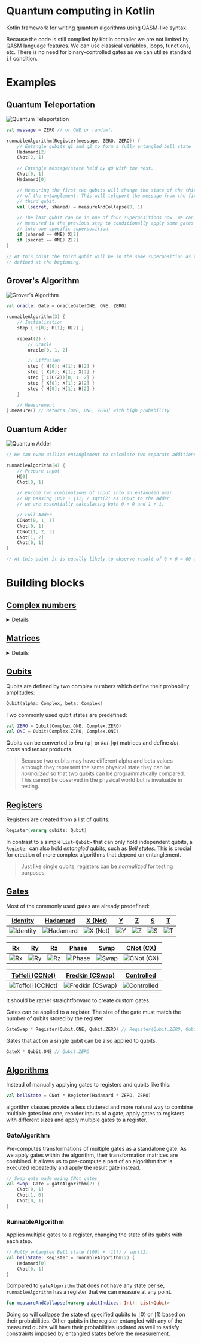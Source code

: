 # Quantum computing in Kotlin
Kotlin framework for writing quantum algorithms using QASM-like syntax.

Because the code is still compiled by Kotlin compiler we are not limited by QASM language features.
We can use classical variables, loops, functions, etc. There is no need for binary-controlled gates
as we can utilize standard `if` condition.

# Examples

## Quantum Teleportation

![Quantum Teleportation](images/Quantum%20Teleportation.svg)

```kotlin
val message = ZERO // or ONE or random()

runnableAlgorithm(Register(message, ZERO, ZERO)) {
    // Entangle qubits q1 and q2 to form a fully entangled bell state
    Hadamard[2]
    CNot[2, 1]

    // Entangle message/state held by q0 with the rest.
    CNot[0, 1]
    Hadamard[0]

    // Measuring the first two qubits will change the state of the third qubit because
    // of the entanglement. This will teleport the message from the first qubit to the
    // third qubit.
    val (secret, shared) = measureAndCollapse(0, 1)

    // The last qubit can be in one of four superpositions now. We can use qubits
    // measured in the previous step to conditionally apply some gates to put it
    // into one specific superposition.
    if (shared == ONE) X[2]
    if (secret == ONE) Z[2]
}

// At this point the third qubit will be in the same superposition as the message
// defined at the beginning.
```

## Grover's Algorithm

![Grover's Algorithm](images/Grover's%20Algorithm.svg)

```kotlin
val oracle: Gate = oracleGate(ONE, ONE, ZERO)

runnableAlgorithm(3) {
    // Initialization
    step { H[0]; H[1]; H[2] }

    repeat(2) {
        // Oracle
        oracle[0, 1, 2]

        // Diffusion
        step { H[0]; H[1]; H[2] }
        step { X[0]; X[1]; X[2] }
        step { C(C(Z))[0, 1, 2] }
        step { X[0]; X[1]; X[2] }
        step { H[0]; H[1]; H[2] }
    }

    // Measurement
}.measure() // Returns [ONE, ONE, ZERO] with high probability
```

## Quantum Adder

![Quantum Adder](images/Quantum%20Adder.svg)

```kotlin
// We can even utilize entanglement to calculate two separate additions at the same time.

runnableAlgorithm(4) {
    // Prepare input
    H[0]
    CNot[0, 1]

    // Encode two combinations of input into an entangled pair.
    // By passing ∣00⟩ + ∣11⟩ / sqrt(2) as input to the adder
    // we are essentially calculating both 0 + 0 and 1 + 1.

    // Full Adder
    CCNot[0, 1, 3]
    CNot[0, 1]
    CCNot[1, 2, 3]
    CNot[1, 2]
    CNot[0, 1]
}

// At this point it is equally likely to observe result of 0 + 0 = 00 and 1 + 1 = 10.
```

# Building blocks

## [Complex numbers](src/main/kotlin/me/khol/quantum/math/Complex.kt)
<details>
<summary>Details</summary>

Complex numbers can be created either from cartesian coordinates:
```kotlin
Complex(re: Number = 0, im: Number = 0)
```
or from polar coordinates:
```kotlin
Complex.fromPolar(theta: Number, radius: Number = 1)
```
For most commonly used Complex numbers there are three predefined values:
```kotlin
val ONE = Complex(1, 0)
val ZERO = Complex(0, 0)
val I = Complex(0, 1)
```
There are several overloaded operators that allow for easier addition, subtraction, multiplication 
and division of complex numbers.
</details>  

## [Matrices](src/main/kotlin/me/khol/quantum/math/Matrix.kt)
<details>
<summary>Details</summary>

Matrices can be created from number of rows and cols and 1D array of complex numbers:
```kotlin
Matrix(rows: Int, cols: Int, vararg values: Complex)
```
or directly from 2D array of complex numbers:
```kotlin
Matrix(m: List<List<Complex>>)
```
Identity matrix n×n can be created using:
```kotlin
Matrix.identity(size: Int)
```
There are many overloaded operators that allow for easier *addition* and *subtraction* of two 
matrices, *multiplication* and *division* by a number, complex number or another matrix, 
*conjugate transpose* and *tensor* product. 
</details>  

## [Qubits](src/main/kotlin/me/khol/quantum/Qubit.kt) 
Qubits are defined by two complex numbers which define their probability amplitudes:
```kotlin
Qubit(alpha: Complex, beta: Complex)
```
Two commonly used qubit states are predefined:
```kotlin
val ZERO = Qubit(Complex.ONE, Complex.ZERO)
val ONE = Qubit(Complex.ZERO, Complex.ONE)
```

Qubits can be converted to *bra* ⟨&phi;∣ or *ket* ∣&phi;⟩ matrices and define *dot*, *cross* 
and *tensor* products.

> Because two qubits may have different alpha and beta values although they represent the same
physical state they can be *normalized* so that two qubits can be programmatically compared.
This cannot be observed in the physical world but is invaluable in testing.

## [Registers](src/main/kotlin/me/khol/quantum/Register.kt)
Registers are created from a list of qubits:
```kotlin
Register(vararg qubits: Qubit)
```

In contrast to a simple `List<Qubit>` that can only hold independent qubits, a `Register` can
also hold *entangled* qubits, such as *Bell states*. This is crucial for creation of more 
complex algorithms that depend on entanglement.

> Just like single qubits, registers can be *normalized* for testing purposes.

## [Gates](src/main/kotlin/me/khol/quantum/gate/Gate.kt)
Most of the commonly used gates are already predefined:

| [Identity][_Identity] | [Hadamard][_Hadamard] | [X (Not)][_X] | [Y][_Y] | [Z][_Z] | [S][_S] | [T][_T] |
|-----------------------|-----------------------|---------------|---------|---------|---------|---------|
| ![Identity][Identity] | ![Hadamard][Hadamard] | ![X (Not)][X] | ![Y][Y] | ![Z][Z] | ![S][S] | ![T][T] |

| [Rx][_Rx] | [Ry][_Ry] | [Rz][_Rz] | [Phase][_Phase] | [Swap][_Swap] | [CNot (CX)][_CNot] |
|-----------|-----------|-----------|-----------------|---------------|--------------------|
| ![Rx][Rx] | ![Ry][Ry] | ![Rz][Rz] | ![Phase][Phase] | ![Swap][Swap] | ![CNot (CX)][CNot] |

| [Toffoli (CCNot)][_CCNot] | [Fredkin (CSwap)][_CSwap] | [Controlled][_Controlled] |
|---------------------------|---------------------------|---------------------------|
| ![Toffoli (CCNot)][CCNot] | ![Fredkin (CSwap)][CSwap] | ![Controlled][Controlled] |

[//]: https://alexanderrodin.com/github-latex-markdown/

[//]: <> ( \begin{bmatrix} 1 & 0 \\ 0 & 1 \end{bmatrix} )
[Identity]: https://render.githubusercontent.com/render/math?math=%5Cbegin%7Bbmatrix%7D%201%20%26%200%20%5C%5C%200%20%26%201%20%5Cend%7Bbmatrix%7D
[_Identity]: src/main/kotlin/me/khol/quantum/gate/GateIdentity.kt
[//]: <> ( \frac{1}{\sqrt{2}} \begin{bmatrix} 1 & \phantom{-}1 \\ 1 & -1 \end{bmatrix} )
[Hadamard]: https://render.githubusercontent.com/render/math?math=%5Cfrac%7B1%7D%7B%5Csqrt%7B2%7D%7D%20%5Cbegin%7Bbmatrix%7D%201%20%26%20%5Cphantom%7B-%7D1%20%5C%5C%201%20%26%20-1%20%5Cend%7Bbmatrix%7D
[_Hadamard]: src/main/kotlin/me/khol/quantum/gate/GateHadamard.kt
[X//]: <> ( \begin{bmatrix} 0 & 1 \\ 1 & 0 \end{bmatrix} )
[X]: https://render.githubusercontent.com/render/math?math=%5Cbegin%7Bbmatrix%7D%200%20%26%201%20%5C%5C%201%20%26%200%20%5Cend%7Bbmatrix%7D
[_X]: src/main/kotlin/me/khol/quantum/gate/GateX.kt
[Y//]: <> ( \begin{bmatrix} 0 & -i \\ i & \phantom{-}0 \end{bmatrix} )
[Y]: https://render.githubusercontent.com/render/math?math=%5Cbegin%7Bbmatrix%7D%200%20%26%20-i%20%5C%5C%20i%20%26%20%5Cphantom%7B-%7D0%20%5Cend%7Bbmatrix%7D
[_Y]: src/main/kotlin/me/khol/quantum/gate/GateY.kt
[Z//]: <> ( \begin{bmatrix} 1 & \phantom{-}0 \\ 0 & -1 \end{bmatrix} )
[Z]: https://render.githubusercontent.com/render/math?math=%5Cbegin%7Bbmatrix%7D%201%20%26%20%5Cphantom%7B-%7D0%20%5C%5C%200%20%26%20-1%20%5Cend%7Bbmatrix%7D
[_Z]: src/main/kotlin/me/khol/quantum/gate/GateZ.kt
[//]: <>  ( \begin{bmatrix} 1 & 0 \\ 0 & i \end{bmatrix} )
[S]: https://render.githubusercontent.com/render/math?math=%5Cbegin%7Bbmatrix%7D%201%20%26%200%20%5C%5C%200%20%26%20i%20%5Cend%7Bbmatrix%7D
[_S]: src/main/kotlin/me/khol/quantum/gate/GateS.kt
[//]: <>  ( \begin{bmatrix} 1 & 0 \\ 0 & e^{i\pi/4} \end{bmatrix} )
[T]: https://render.githubusercontent.com/render/math?math=%5Cbegin%7Bbmatrix%7D%201%20%26%200%20%5C%5C%200%20%26%20e%5E%7Bi%5Cpi%2F4%7D%20%5Cend%7Bbmatrix%7D
[_T]: src/main/kotlin/me/khol/quantum/gate/GateT.kt
[//]: <>  (  )
[Rx]: https://render.githubusercontent.com/render/math?math=%5Cbegin%7Bbmatrix%7D%20%5Cphantom%7B-i%20%7Dcos(%5Cfrac%7B%5Ctheta%7D%7B2%7D)%20%26%20-i%20sin(%5Cfrac%7B%5Ctheta%7D%7B2%7D)%20%5C%5C%20-i%20sin(%5Cfrac%7B%5Ctheta%7D%7B2%7D)%20%26%20%5Cphantom%7B-i%20%7Dcos(%5Cfrac%7B%5Ctheta%7D%7B2%7D)%20%5Cend%7Bbmatrix%7D
[_Rx]: src/main/kotlin/me/khol/quantum/gate/GateRx.kt
[//]: <>  (  )
[Ry]: https://render.githubusercontent.com/render/math?math=%5Cbegin%7Bbmatrix%7D%20cos(%5Cfrac%7B%5Ctheta%7D%7B2%7D)%20%26%20-sin(%5Cfrac%7B%5Ctheta%7D%7B2%7D)%20%5C%5C%20sin(%5Cfrac%7B%5Ctheta%7D%7B2%7D)%20%26%20%5Cphantom%7B-%7Dcos(%5Cfrac%7B%5Ctheta%7D%7B2%7D)%20%5Cend%7Bbmatrix%7D
[_Ry]: src/main/kotlin/me/khol/quantum/gate/GateRy.kt
[//]: <>  ( \begin{bmatrix} e^{-i\frac{\theta}{2}} & 0 \\ 0 & e^{i\frac{\theta}{2}} \end{bmatrix} )
[Rz]: https://render.githubusercontent.com/render/math?math=%5Cbegin%7Bbmatrix%7D%20e%5E%7B-i%5Cfrac%7B%5Ctheta%7D%7B2%7D%7D%20%26%200%20%5C%5C%200%20%26%20e%5E%7Bi%5Cfrac%7B%5Ctheta%7D%7B2%7D%7D%20%5Cend%7Bbmatrix%7D
[_Rz]: src/main/kotlin/me/khol/quantum/gate/GateRz.kt
[//]: <>  ( \begin{bmatrix} 1 & 0 \\ 0 & e^{i\theta} \end{bmatrix} )
[Phase]: https://render.githubusercontent.com/render/math?math=%5Cbegin%7Bbmatrix%7D%201%20%26%200%20%5C%5C%200%20%26%20e%5E%7Bi%5Ctheta%7D%20%5Cend%7Bbmatrix%7D
[_Phase]: src/main/kotlin/me/khol/quantum/gate/GatePhase.kt
[//]: <>  ( \begin{bmatrix} 1 & 0 & 0 & 0 \\ 0 & 0 & 1 & 0 \\ 0 & 1 & 0 & 0 \\ 0 & 0 & 0 & 1 \end{bmatrix} )
[Swap]: https://render.githubusercontent.com/render/math?math=%5Cbegin%7Bbmatrix%7D%201%20%26%200%20%26%200%20%26%200%20%5C%5C%200%20%26%200%20%26%201%20%26%200%20%5C%5C%200%20%26%201%20%26%200%20%26%200%20%5C%5C%200%20%26%200%20%26%200%20%26%201%20%5Cend%7Bbmatrix%7D
[_Swap]: src/main/kotlin/me/khol/quantum/gate/GateSwap.kt
[//]: <>  ( \begin{bmatrix} 1 & 0 & 0 & 0 \\ 0 & 1 & 0 & 0 \\ 0 & 0 & 0 & 1 \\ 0 & 0 & 1 & 0 \end{bmatrix} )
[CNot]: https://render.githubusercontent.com/render/math?math=%5Cbegin%7Bbmatrix%7D%201%20%26%200%20%26%200%20%26%200%20%5C%5C%200%20%26%201%20%26%200%20%26%200%20%5C%5C%200%20%26%200%20%26%200%20%26%201%20%5C%5C%200%20%26%200%20%26%201%20%26%200%20%5Cend%7Bbmatrix%7D
[_CNot]: src/main/kotlin/me/khol/quantum/gate/GateCNot.kt
[//]: <>  ( \begin{bmatrix} 1 & 0 & 0 & 0 & 0 & 0 & 0 & 0 \\ 0 & 1 & 0 & 0 & 0 & 0 & 0 & 0 \\ 0 & 0 & 1 & 0 & 0 & 0 & 0 & 0 \\ 0 & 0 & 0 & 1 & 0 & 0 & 0 & 0 \\ 0 & 0 & 0 & 0 & 1 & 0 & 0 & 0 \\ 0 & 0 & 0 & 0 & 0 & 1 & 0 & 0 \\ 0 & 0 & 0 & 0 & 0 & 0 & 0 & 1 \\ 0 & 0 & 0 & 0 & 0 & 0 & 1 & 0 \end{bmatrix} )
[CCNot]: https://render.githubusercontent.com/render/math?math=%5Cbegin%7Bbmatrix%7D%201%20%26%200%20%26%200%20%26%200%20%26%200%20%26%200%20%26%200%20%26%200%20%5C%5C%200%20%26%201%20%26%200%20%26%200%20%26%200%20%26%200%20%26%200%20%26%200%20%5C%5C%200%20%26%200%20%26%201%20%26%200%20%26%200%20%26%200%20%26%200%20%26%200%20%5C%5C%200%20%26%200%20%26%200%20%26%201%20%26%200%20%26%200%20%26%200%20%26%200%20%5C%5C%200%20%26%200%20%26%200%20%26%200%20%26%201%20%26%200%20%26%200%20%26%200%20%5C%5C%200%20%26%200%20%26%200%20%26%200%20%26%200%20%26%201%20%26%200%20%26%200%20%5C%5C%200%20%26%200%20%26%200%20%26%200%20%26%200%20%26%200%20%26%200%20%26%201%20%5C%5C%200%20%26%200%20%26%200%20%26%200%20%26%200%20%26%200%20%26%201%20%26%200%20%5Cend%7Bbmatrix%7D
[_CCNot]: src/main/kotlin/me/khol/quantum/gate/GateCCNot.kt
[//]: <>  ( \left[\begin{bmatrix} 1 & 0 & 0 & 0 & 0 & 0 & 0 & 0 \\ 0 & 1 & 0 & 0 & 0 & 0 & 0 & 0 \\ 0 & 0 & 1 & 0 & 0 & 0 & 0 & 0 \\ 0 & 0 & 0 & 1 & 0 & 0 & 0 & 0 \\ 0 & 0 & 0 & 0 & 1 & 0 & 0 & 0 \\ 0 & 0 & 0 & 0 & 0 & 0 & 1 & 0 \\ 0 & 0 & 0 & 0 & 0 & 1 & 0 & 0 \\ 0 & 0 & 0 & 0 & 0 & 0 & 0 & 1 \end{bmatrix}\right] )
[CSwap]: https://render.githubusercontent.com/render/math?math=%5Cbegin%7Bbmatrix%7D%201%20%26%200%20%26%200%20%26%200%20%26%200%20%26%200%20%26%200%20%26%200%20%5C%5C%200%20%26%201%20%26%200%20%26%200%20%26%200%20%26%200%20%26%200%20%26%200%20%5C%5C%200%20%26%200%20%26%201%20%26%200%20%26%200%20%26%200%20%26%200%20%26%200%20%5C%5C%200%20%26%200%20%26%200%20%26%201%20%26%200%20%26%200%20%26%200%20%26%200%20%5C%5C%200%20%26%200%20%26%200%20%26%200%20%26%201%20%26%200%20%26%200%20%26%200%20%5C%5C%200%20%26%200%20%26%200%20%26%200%20%26%200%20%26%200%20%26%201%20%26%200%20%5C%5C%200%20%26%200%20%26%200%20%26%200%20%26%200%20%26%201%20%26%200%20%26%200%20%5C%5C%200%20%26%200%20%26%200%20%26%200%20%26%200%20%26%200%20%26%200%20%26%201%20%5Cend%7Bbmatrix%7D
[_CSwap]: src/main/kotlin/me/khol/quantum/gate/GateCSwap.kt
[//]: <>  ( \begin{bmatrix} 1 & 0 & 0 & 0 \\ 0 & 1 & 0 & 0 \\ 0 & 0 & u_00 & u_01 \\ 0 & 0 & u_10 & u_11 \end{bmatrix} )
[Controlled]: https://render.githubusercontent.com/render/math?math=%5Cbegin%7Bbmatrix%7D%201%20%26%200%20%26%200%20%26%200%20%5C%5C%200%20%26%201%20%26%200%20%26%200%20%5C%5C%200%20%26%200%20%26%20u_00%20%26%20u_01%20%5C%5C%200%20%26%200%20%26%20u_10%20%26%20u_11%20%5Cend%7Bbmatrix%7D
[_Controlled]: src/main/kotlin/me/khol/quantum/gate/GateControlled.kt

It should be rather straightforward to create custom gates.

Gates can be applied to a register. The size of the gate must match the number of qubits stored by
the register.
```kotlin
GateSwap * Register(Qubit.ONE, Qubit.ZERO) // Register(Qubit.ZERO, Qubit.ONE)
``` 
Gates that act on a single qubit can be also applied to qubits.
```kotlin
GateX * Qubit.ONE // Qubit.ZERO
```

## [Algorithms](src/main/kotlin/me/khol/quantum/Algorithm.kt)
Instead of manually applying gates to registers and qubits like this:
```kotlin
val bellState = CNot * Register(Hadamard * ZERO, ZERO)
```
algorithm classes provide a less cluttered and more natural way to combine multiple gates into one,
reorder inputs of a gate, apply gates to registers with different sizes and apply multiple gates 
to a register.

### GateAlgorithm
Pre-computes transformations of multiple gates as a standalone gate. As we apply gates 
within the algorithm, their transformation matrices are combined.
It allows us to pre-compute a part of an algorithm that is executed repeatedly and 
apply the result gate instead.
    
```kotlin
// Swap gate made using CNot gates 
val swap: Gate = gateAlgorithm(2) {
    CNot[0, 1]
    CNot[1, 0]
    CNot[0, 1]
}
```

### RunnableAlgorithm
Applies multiple gates to a register, changing the state of its qubits with each step.

```kotlin
// Fully entangled Bell state (∣00⟩ + ∣11⟩) / sqrt(2)  
val bellState: Register = runnableAlgorithm(2) {
    Hadamard[0]
    CNot[0, 1]
}
```

Compared to `gateAlgorithm` that does not have any state per se, `runnableAlgorithm` has a register
that we can measure at any point. 

```kotlin
fun measureAndCollapse(vararg qubitIndices: Int): List<Qubit>
```

Doing so will collapse the state of specified qubits to ∣0⟩ or ∣1⟩ based on their probabilities. 
Other qubits in the register entangled with any of the measured qubits will have their probabilities
updated as well to satisfy constraints imposed by entangled states before the measurement.
